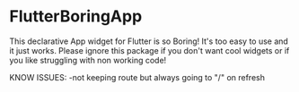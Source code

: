 # FlutterBoringApp

This declarative App widget for Flutter is so Boring! It's too easy to use and it just works. Please ignore this package if you don't want cool widgets or if you like struggling with non working code!


KNOW ISSUES:
  -not keeping route but always going to "/" on refresh
